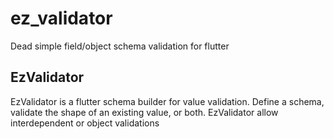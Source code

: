 # ez_validator

Dead simple field/object schema validation for flutter

## EzValidator

EzValidator is a flutter schema builder for value validation. Define a schema, validate the shape of an existing value, or both.
EzValidator allow interdependent or object validations
